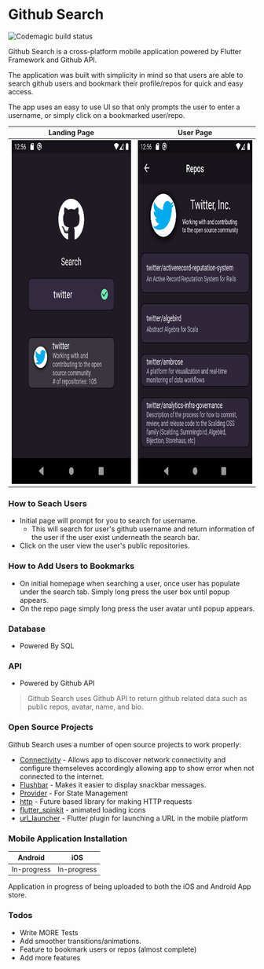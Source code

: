 # Github Search

![Codemagic build status](https://api.codemagic.io/apps/5d9c5d229b09d3386c647569/5d9c5d229b09d3386c647568/status_badge.svg)

Github Search is a cross-platform mobile application powered by Flutter Framework and Github API.

The application was built with simplicity in mind so that users are able to search github users and bookmark their profile/repos for quick and easy access.  

The app uses an easy to use UI so that only prompts the user to enter a username, or simply click on a bookmarked user/repo.

| Landing Page | User Page |
| ------ | ------ |
|<img src="github_assets/initial_screen.png" width="400" height="700">| <img src="github_assets/user_profile.png" width="400" height="700">|

### How to Seach Users
  - Initial page will prompt for you to search for username. 
    - This will search for user's github username and return information of the user if the user exist underneath the search bar. 
  - Click on the user view the user's public repositories. 

### How to Add Users to Bookmarks
  - On initial homepage when searching a user, once user has populate under the search tab. Simply long press the user box until popup appears. 
  - On the repo page simply long press the user avatar until popup appears. 

### Database
  - Powered By SQL


### API
  - Powered by Github API

>Github Search uses Github API to return github related data such as public repos, avatar, name, and bio. 

### Open Source Projects
Github Search uses a number of open source projects to work properly:

  - [Connectivity] - Allows app to discover network connectivity and configure themseleves accordingly allowing app to show error when not connected to the internet.
  - [Flushbar] - Makes it easier to display snackbar messages. 
  - [Provider] - For State Management
  - [http] - Future based library for making HTTP requests
  - [flutter_spinkit] - animated loading icons
  - [url_launcher] -  Flutter plugin for launching a URL in the mobile platform
 

### Mobile Application Installation

| Android | iOS |
| ------ | ------ |
| In-progress | In-progress |

Application in progress of being uploaded to both the iOS and Android App store.

### Todos
  - Write MORE Tests
  - Add smoother transitions/animations. 
  - Feature to bookmark users or repos (almost complete)
  - Add more features


  [url_launcher]: <https://pub.dev/packages/url_launcher>
  [flutter_spinkit]: <https://pub.dev/packages/flutter_spinkit>
  [provider]: <https://pub.dev/packages/provider>
  [firebase core]: <https://pub.dev/packages/firebase_core>
  [firebase auth]: <https://pub.dev/packages/firebase_auth>
  [firebase storage]: <https://pub.dev/packages/firebase_storage>
  [firebase cloud firestore]: <https://pub.dev/packages/cloud_firestore>
  [http]: <https://pub.dev/packages/http>
  [url launcher]: <https://pub.dev/packages/url_launcher>
  [image picker]: <https://pub.dev/packages/image_picker>
  [connectivity]: <https://pub.dev/packages/connectivity>
  [flushbar]: <https://pub.dev/packages/flushbar>
  [Email Validator]: <https://pub.dev/packages/email_validator>
  [Fancy Bottom Navigation]: <https://pub.dev/packages/fancy_bottom_navigation>
  [Google Sign In]: <https://pub.dev/packages/google_sign_in>
  [Flutter Slidable]: <https://pub.dev/packages/flutter_slidable>  
  
  
